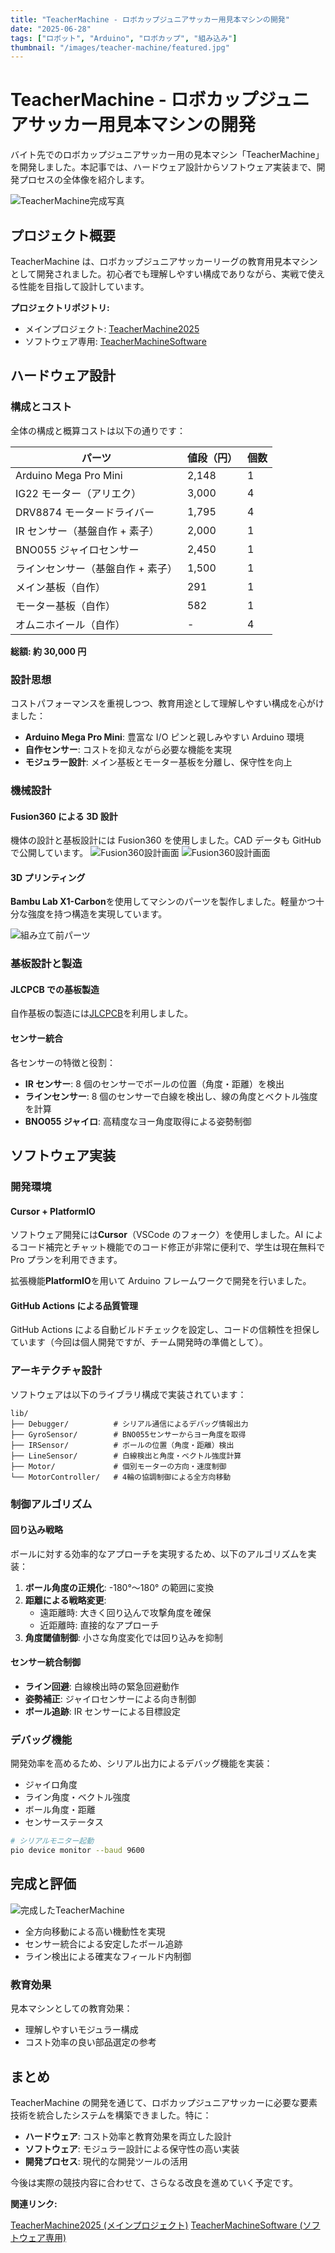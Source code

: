 ```yaml
---
title: "TeacherMachine - ロボカップジュニアサッカー用見本マシンの開発"
date: "2025-06-28"
tags: ["ロボット", "Arduino", "ロボカップ", "組み込み"]
thumbnail: "/images/teacher-machine/featured.jpg"
---
```


# TeacherMachine - ロボカップジュニアサッカー用見本マシンの開発

バイト先でのロボカップジュニアサッカー用の見本マシン「TeacherMachine」を開発しました。本記事では、ハードウェア設計からソフトウェア実装まで、開発プロセスの全体像を紹介します。

![TeacherMachine完成写真](/images/teacher-machine/cad-machine.png)

## プロジェクト概要

TeacherMachine は、ロボカップジュニアサッカーリーグの教育用見本マシンとして開発されました。初心者でも理解しやすい構成でありながら、実戦で使える性能を目指して設計しています。

**プロジェクトリポジトリ:**

- メインプロジェクト: [TeacherMachine2025](https://github.com/yutanpo1227/TeacherMachine2025)
- ソフトウェア専用: [TeacherMachineSoftware](https://github.com/yutanpo1227/TeacherMachineSoftware)

## ハードウェア設計

### 構成とコスト

全体の構成と概算コストは以下の通りです：

| パーツ                            | 値段（円） | 個数 |
| --------------------------------- | ---------- | ---- |
| Arduino Mega Pro Mini             | 2,148      | 1    |
| IG22 モーター（アリエク）         | 3,000      | 4    |
| DRV8874 モータードライバー        | 1,795      | 4    |
| IR センサー（基盤自作 + 素子）    | 2,000      | 1    |
| BNO055 ジャイロセンサー           | 2,450      | 1    |
| ラインセンサー（基盤自作 + 素子） | 1,500      | 1    |
| メイン基板（自作）                | 291        | 1    |
| モーター基板（自作）              | 582        | 1    |
| オムニホイール（自作）            | -          | 4    |

**総額: 約 30,000 円**

### 設計思想

コストパフォーマンスを重視しつつ、教育用途として理解しやすい構成を心がけました：

- **Arduino Mega Pro Mini**: 豊富な I/O ピンと親しみやすい Arduino 環境
- **自作センサー**: コストを抑えながら必要な機能を実現
- **モジュラー設計**: メイン基板とモーター基板を分離し、保守性を向上

### 機械設計

#### Fusion360 による 3D 設計

機体の設計と基板設計には Fusion360 を使用しました。CAD データも GitHub で公開しています。
![Fusion360設計画面](/images/teacher-machine/fusion1.png)
![Fusion360設計画面](/images/teacher-machine/fusion2.png)

#### 3D プリンティング

**Bambu Lab X1-Carbon**を使用してマシンのパーツを製作しました。軽量かつ十分な強度を持つ構造を実現しています。

![組み立て前パーツ](/images/teacher-machine/parts.jpeg)

### 基板設計と製造

#### JLCPCB での基板製造

自作基板の製造には[JLCPCB](https://jlcpcb.com/)を利用しました。

#### センサー統合

各センサーの特徴と役割：

- **IR センサー**: 8 個のセンサーでボールの位置（角度・距離）を検出
- **ラインセンサー**: 8 個のセンサーで白線を検出し、線の角度とベクトル強度を計算
- **BNO055 ジャイロ**: 高精度なヨー角度取得による姿勢制御

## ソフトウェア実装

### 開発環境

#### Cursor + PlatformIO

ソフトウェア開発には**Cursor**（VSCode のフォーク）を使用しました。AI によるコード補完とチャット機能でのコード修正が非常に便利で、学生は現在無料で Pro プランを利用できます。

拡張機能**PlatformIO**を用いて Arduino フレームワークで開発を行いました。

#### GitHub Actions による品質管理

GitHub Actions による自動ビルドチェックを設定し、コードの信頼性を担保しています（今回は個人開発ですが、チーム開発時の準備として）。

### アーキテクチャ設計

ソフトウェアは以下のライブラリ構成で実装されています：

```
lib/
├── Debugger/          # シリアル通信によるデバッグ情報出力
├── GyroSensor/        # BNO055センサーからヨー角度を取得
├── IRSensor/          # ボールの位置（角度・距離）検出
├── LineSensor/        # 白線検出と角度・ベクトル強度計算
├── Motor/             # 個別モーターの方向・速度制御
└── MotorController/   # 4輪の協調制御による全方向移動
```

### 制御アルゴリズム

#### 回り込み戦略

ボールに対する効率的なアプローチを実現するため、以下のアルゴリズムを実装：

1. **ボール角度の正規化**: -180°〜180° の範囲に変換
2. **距離による戦略変更**:
   - 遠距離時: 大きく回り込んで攻撃角度を確保
   - 近距離時: 直接的なアプローチ
3. **角度閾値制御**: 小さな角度変化では回り込みを抑制

#### センサー統合制御

- **ライン回避**: 白線検出時の緊急回避動作
- **姿勢補正**: ジャイロセンサーによる向き制御
- **ボール追跡**: IR センサーによる目標設定

### デバッグ機能

開発効率を高めるため、シリアル出力によるデバッグ機能を実装：

- ジャイロ角度
- ライン角度・ベクトル強度
- ボール角度・距離
- センサーステータス

```bash
# シリアルモニター起動
pio device monitor --baud 9600
```

## 完成と評価

![完成したTeacherMachine](/images/teacher-machine/machine.jpg)

- 全方向移動による高い機動性を実現
- センサー統合による安定したボール追跡
- ライン検出による確実なフィールド内制御

### 教育効果

見本マシンとしての教育効果：

- 理解しやすいモジュラー構成
- コスト効率の良い部品選定の参考

## まとめ

TeacherMachine の開発を通じて、ロボカップジュニアサッカーに必要な要素技術を統合したシステムを構築できました。特に：

- **ハードウェア**: コスト効率と教育効果を両立した設計
- **ソフトウェア**: モジュラー設計による保守性の高い実装
- **開発プロセス**: 現代的な開発ツールの活用

今後は実際の競技内容に合わせて、さらなる改良を進めていく予定です。

**関連リンク:**

[TeacherMachine2025 (メインプロジェクト)](https://github.com/yutanpo1227/TeacherMachine2025)
[TeacherMachineSoftware (ソフトウェア専用)](https://github.com/yutanpo1227/TeacherMachineSoftware)
